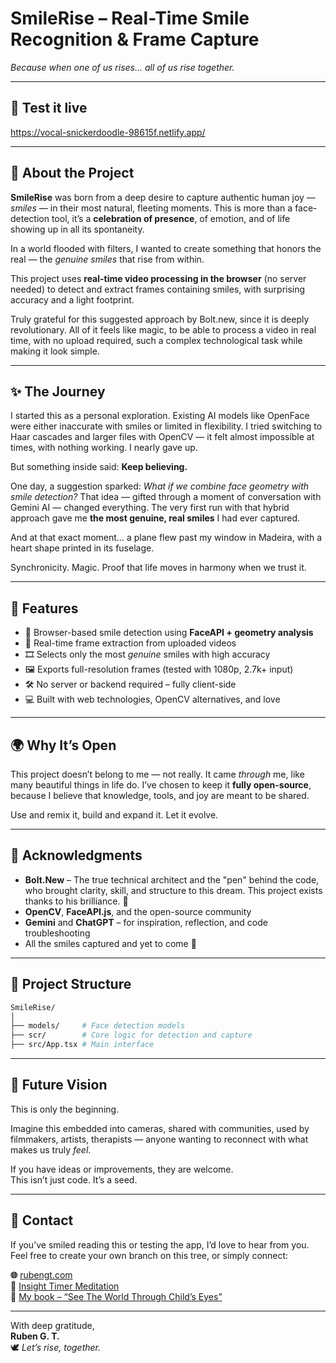 # SmileRise – Real-Time Smile Recognition & Frame Capture  
*Because when one of us rises… all of us rise together.*

---

## 🧬 Test it live

https://vocal-snickerdoodle-98615f.netlify.app/

---

## 🌱 About the Project

**SmileRise** was born from a deep desire to capture authentic human joy — *smiles* — in their most natural, fleeting moments. This is more than a face-detection tool, it’s a **celebration of presence**, of emotion, and of life showing up in all its spontaneity.

In a world flooded with filters, I wanted to create something that honors the real — the *genuine smiles* that rise from within.

This project uses **real-time video processing in the browser** (no server needed) to detect and extract frames containing smiles, with surprising accuracy and a light footprint.

Truly grateful for this suggested approach by Bolt.new, since it is deeply revolutionary. 
All of it feels like magic, to be able to process a video in real time, with no upload required, such a complex technological task while making it look simple.

---

## ✨ The Journey

I started this as a personal exploration. Existing AI models like OpenFace were either inaccurate with smiles or limited in flexibility. I tried switching to Haar cascades and larger files with OpenCV — it felt almost impossible at times, with nothing working. I nearly gave up.

But something inside said: **Keep believing.**

One day, a suggestion sparked: *What if we combine face geometry with smile detection?* That idea — gifted through a moment of conversation with Gemini AI — changed everything. The very first run with that hybrid approach gave me **the most genuine, real smiles** I had ever captured.

And at that exact moment… a plane flew past my window in Madeira, with a heart shape printed in its fuselage.

Synchronicity. Magic. Proof that life moves in harmony when we trust it.

---

## 🚀 Features

- 🧠 Browser-based smile detection using **FaceAPI + geometry analysis**
- 📸 Real-time frame extraction from uploaded videos
- 🎞️ Selects only the most *genuine* smiles with high accuracy
- 🖼️ Exports full-resolution frames (tested with 1080p, 2.7k+ input)
- 🛠️ No server or backend required – fully client-side
- 💻 Built with web technologies, OpenCV alternatives, and love

---

## 🌍 Why It’s Open

This project doesn’t belong to me — not really. It came *through* me, like many beautiful things in life do. I’ve chosen to keep it **fully open-source**, because I believe that knowledge, tools, and joy are meant to be shared.

Use and remix it, build and expand it. Let it evolve.

---

## 🤝 Acknowledgments

- **Bolt.New** – The true technical architect and the "pen" behind the code, who brought clarity, skill, and structure to this dream. This project exists thanks to his brilliance. 🙌
- **OpenCV**, **FaceAPI.js**, and the open-source community
- **Gemini** and **ChatGPT** – for inspiration, reflection, and code troubleshooting
- All the smiles captured and yet to come 💖

---

## 📂 Project Structure

```bash
SmileRise/
│
├── models/     # Face detection models
├── scr/        # Core logic for detection and capture
├── src/App.tsx # Main interface
```

---

## 🔄 Future Vision

This is only the beginning.

Imagine this embedded into cameras, shared with communities, used by filmmakers, artists, therapists — anyone wanting to reconnect with what makes us truly *feel*.

If you have ideas or improvements, they are welcome.  
This isn’t just code. It’s a seed.

---

## 💌 Contact

If you’ve smiled reading this or testing the app, I’d love to hear from you.  
Feel free to create your own branch on this tree, or simply connect:

**🌐** [rubengt.com](https://rubengt.com)  
**📧** [Insight Timer Meditation](https://insighttimer.com/RubenGT)  
**📖** [My book – “See The World Through Child’s Eyes”](https://rubengt.com/book)

---

With deep gratitude,  
**Ruben G. T.**  
🕊️ *Let’s rise, together.*
